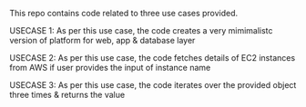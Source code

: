 This repo contains code related to three use cases provided.

USECASE 1: As per this use case, the code creates a very mimimalistc version of platform for web, app & database layer

USECASE 2: As per this use case, the code fetches details of EC2 instances from AWS if user provides the input of instance name

USECASE 3: As per this use case, the code iterates over the provided object three times & returns the value
